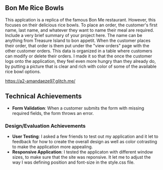 ## Bon Me Rice Bowls
This applcation is a replica of the famous Bon Me restaurant. However, this focuses on their delicious rice bowls. 
To place an order, the customer's first name, last name, and whatever they want to name their meal are required. 
Include a very brief summary of your project here. The name can be anything from Treasure Island to bon appetit. 
When the customer places their order, that order is them put under the "view orders" page with the other customer 
orders. This data is organized in a table where customers can modify or delete their orders. I made it so that the 
once the customer logs onto the application, they feel even more hungry than they already do, by putting a picture 
that is clear and rich with color of some of the available rice bowl options.

https://a2-amandaeze97.glitch.me/

## Technical Achievements
- **Form Validation**: When a customer submits the form with missing required fields, the form throws an error.

### Design/Evaluation Achievements
- **User Testing**: I asked a few friends to test out my application and it let to feedback for how to create the 
overall design as well as color cotrasting to make the application more appealing.
- **Responsive Application**: I tested the applicaton with different window sizes, to make sure that the site was 
reponsive. It let me to adjust the way I was defining position and font-size in the style.css file.
